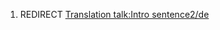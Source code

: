1.  REDIRECT [Translation talk:Intro
    sentence2/de](Translation_talk:Intro_sentence2/de "wikilink")